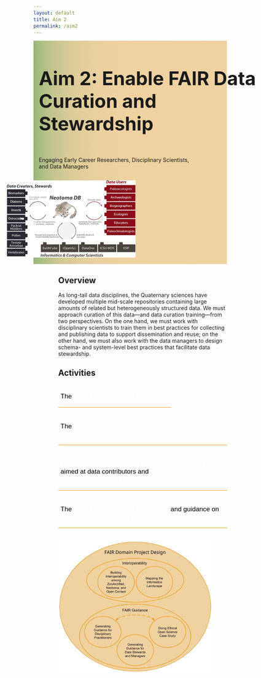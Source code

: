 ```yaml
---
layout: default
title: Aim 2
permalink: /aim2
---
```


<style>
  @media print, screen and (max-width:480px) {
   #heading-left {
      padding-bottom: 0%;
      }
}
  li {
  font-size:20px;
  color:#000;
  }
.collapse {
  display: none;
  top: 63px;
  z-index:10000;
  box-shadow: 0px 8px 16px 0px rgba(0,0,0,0.2);
  margin-bottom:5%;
}

.show_b {
  display: grid;
  grid-template-rows: auto;
  
}

  .bttn {
  background-color:transparent;
  cursor:pointer;
  border: 0;
  border-bottom:1px solid #ec970b;
  padding-top:1%;
  font-size:17px;
  text-align:left;
  margin-bottom:4%;
  }
  .bttn:hover {
  background-color:#f0ddc0;
  }

  .bttn p:hover {
  font-weight:bold;
  }
  
  strong {
  color:white;
  }
  
  .bttn_show {
  border: 2.5px solid #ec970b;
  }
  
    .show_b {
  width:150%;
  }
  
  
  #cap {
  display:none;
  background-color: #f0d2a1;
  position: absolute;
  max-width:180px;
  border: 1px solid #ec970b;
  padding: 1%;
  margin-left: 2%;
  width:86%;
  bottom: -3%;
  }
  
  #title, #describe {
  width:212%;
  }
  
    @media print, screen and (max-width: 1070px) {
  #describe {
  width:190%;
  }
  }
  
      @media print, screen and (max-width: 1030px) {
  #describe {
  width:135%;
  }
  }
  
   @media print, screen and (max-width: 730px) {
  #describe {
  width:115%;
  }
  }
  
  
  @media print, screen and (max-width: 1055px) {
   #title {
  width:190%;
  }
  }
  
    @media print, screen and (max-width: 635px) {
   #title {
  width:135%;
  }
  }
  
    @media print, screen and (max-width: 435px) {
   #title, #describe {
  width:100%;
  }
  }
  
  #heading-image {
  width:120%;
  }
  
  #neo:hover #cap {
  display:block;
  }
  
  @media print, screen and (max-width: 720px) {
  .show_b {
  width:200%;
  }
  }
  
  @media print, screen and (max-width: 860px) {
  .show_b {
  width:95%;}
  }
  
    @media print, screen and (max-width: 660px) {
  #heading-image {
  width:90%;}
  }
  
   #main-text {
  width: 200%;
  position: relative;
  } 
  
  #fair-des {
  width:100%;
  margin-left: -20%;
  }
  
 @media print, screen and (max-width: 1300px) {
  #main-text {
  width: 170%;
  } 
  }

  
 @media print, screen and (max-width: 1215px) {
    #fair-des {
  width:100%;
  margin-left: -10%;
  }
  }
  
   @media print, screen and (max-width: 1180px) {
  #main-text {
  width: 150%;
  } 
  
    #fair-des {
  width:100%;
  margin-left: -5%;
  }
  }
  
     @media print, screen and (max-width: 1089px) {
  #main-text {
  width: 130%;
  } 
  
    #fair-des {
  width:100%;
  margin-left: 0%;
  }
  }
  
       @media print, screen and (max-width: 980px) {
  #main-text {
  width: 110%;
  } 
  }

         @media print, screen and (max-width: 890px) {
  #main-text {
  width: 100%;
  } 
  }
  

  </style>
<div class="text-block-main" style="display:grid;grid-template-columns: auto; margin-right:0px; width:100%;">
  
<div class="text-block-right" style="display:grid;grid-template-columns:repeat(auto-fit,280px);background-image:linear-gradient(to left, #f0d2a1, 90%, #97b779);padding:0;align-content:center;justify-content:space-between;" id="headingblock">
    <div class="text-block-right" style="display:grid;grid-template-rows:auto auto;background-color:transparent;padding-left:5%;align-content:center;width:95%;position:relative;" id="heading-left">
      <h1 id="title" style="font-size:calc(20px + 3vw);"> Aim 2: Enable FAIR Data Curation and Stewardship </h1>
      <p style="align-self:start;padding-top:10px;" id="describe">Engaging Early Career Researchers, Disciplinary Scientists, and Data Managers</p>
    </div>
    <div class="text-block-right" style="background-color:transparent;padding-left:0;float:right;justify-self:end;max-width:460px; margin-right:5%; margin-left: 5%; align-self:center;" id="heading-image">
      <figure style="margin-left:0px;margin-right:0px;max-width:500px;" id="neo">
        <img src="./images/neotoma_ecosystem-transp.png" alt="neotoma-eco" style="width:100%">
        <figcaption id="cap">Neotoma's data ecosystem exemplifies the relationships between data managers and disciplinary practitioners in the Quaternary community. Williams, Grimm, Blois et al, 2018: The Neotoma Paleoecology Database, a multiproxy international, community-curated data resource.<i>Quaternary Research.</i></figcaption>
      </figure>
    </div>
  </div>
  <div class="text-block-right" style="display:grid;grid-template-columns: repeat(auto-fit, 400px);width:95%;padding-left:5%;justify-content:space-evenly;">
    <div>
    <h2>Overview</h2>
    <div id="main-text">
      <p>As long-tail data disciplines, the Quaternary sciences have developed multiple mid-scale repositories containing large amounts of related but heterogeneously structured data. We must approach curation of this data—and data curation training—from two perspectives. On the one hand, we must work with disciplinary scientists to train them in best practices for collecting and publishing data to support dissemination and reuse; on the other hand, we must also work with the data  managers to design schema- and system-level best practices that facilitate data stewardship.</p>
      <h2>Activities</h2> 
        <button class="bttn" id="y2-web" onclick="Func_y2web()">
            <div><p>The <strong>Year 2 Webinar and Hackathon</strong></p></div>
</button>
        <div class="collapse" id="readMore_y2-web">
          <div class="read-more-content" style="width:90%;padding-left:5%;padding-right:5%;padding-top:2%;padding-bottom:2%;">
          <p>The Year 2 hackathon will be focused around science-driven use cases for community-curated data repository alignmen and will be preceded by a series of four webinars, introducing the early career researchers to the participating community-curated data repositories and to tools and approaches for data alignment. All participants will also be exposed to basic principles of software development through the use of adapted education modules, providing an opportunity to improve skills and to ensure all participants are able to engage fully in the workshop. Webinars following the hackathon will enable ongoing work, keep early career researchers engaged after the symposium, and support the resolution of any ongoing difficulties as participants return to their home institutions. </p>
          </div>
        </div>
    <br>
        <button class="bttn" id="os-casestudy" onclick="Func_oscasestudy()">
          <div><p>The <strong>‘Doing Open Science Across Disparate Data Types’ case study</strong></p></div>
      </button>
        <div class="collapse" id="readMore_os-casestudy">
          <div class="read-more-content" style="width:90%;padding-left:5%;padding-right:5%;padding-top:2%;padding-bottom:2%;">
            <p> Quaternary and modern organismal  and environmental data can be linked by place and time, despite differing data types. For example, organismal occurrence data is typically georeferenced with a latitude and longitude, as well as both date of collection and, for non-modern collections, temporal age of the  specimen. Workflows to combine organismal and environmental data (both paleo and modern) are already being created by many different data practitioners, but many are either not reproducible or not formalized into a published and shareable pipeline. By leveraging existing tools  to access and create interoperable data, and methods already commonly used by data practitioners to link data sources by spatial region and temporal span, we will create a model open science workflow aimed at data practitioners within the broader Quaternary science community. Developing this case study and workflow will highlight potential interoperability issues among Quaternary and modern data resources and feed into Aim 1 interoperability work. Using this workflow, we can create a simple biology-motivated case study investigating macro-scale biodiversity change in relation to environmental and anthropogenic changes. </p>
          </div>
       </div>
          <button class="bttn" id="pracs" onclick="Func_pracs()"> 
            <div><p><strong>Community-Curated Data Repository guidance</strong> aimed at data contributors and <strong>workshops at disciplinary conferences</strong></p></div>
      </button>
          <div class="collapse" id="readMore_pracs">
            <div class="read-more-content" style="width:90%;padding-left:5%;padding-right:5%;padding-top:2%;padding-bottom:2%;">
              <p>Given the complexity of data resources within our disciplinary communities, a key need is guidance aimed at data generators on the set of options for data curation within different disciplinary communities. Early career researchers will also be engaged in data curation, and one outcome of their activities will be documentation of best practices to support the onboarding of data. This documentation may include
                <ul>
                  <li>a resource describing the scope of data repositories amongst the community,</li> 
                  <li>goals and aims of different community-curated data repositories,</li>
                    <li>types of data and formats accepted by community-curated data repositories, and </li> 
                  <li>checklists to facilitate ease of use.</li>
              </ul></p>
<p>The adoption of ethical open science principles depends not just on technical advances but also on establishing a culture of openness, literacy, and trust in FAIR and CARE principles. In order to disseminate ethical and open curatorial practices amongst the broader community, we will lead and facilitate training and outreach workshops at professional society meetings. To do this, we will convert the various best practices documentation into training videos and other introductory resources aimed at the core disciplinary practitioner communities. </p>
            </div>
      </div>
      <button class="bttn" id="year3" onclick="Func_year3()"> 
          <div><p>The <strong>Year 3 Webinar and Hackathon</strong> and guidance on <strong>data stewardship best practices</strong></p></div>
      </button>
      <div class="collapse" id="readMore_year3">
          <div class="read-more-content" style="width:90%;padding-left:5%;padding-right:5%;padding-top:2%;padding-bottom:2%;">
            <p>Interoperability and reproducibility are only part of the FAIROS puzzle. Repositories require trust and practitioners require skills to implement sustainable ethical open science practices. The focus in Year 3 is on solidifying the adoption of better data science and curation practices 1) to support ethical open science in the future, and 2) to preserve the critical role that small- and mid-scale data resources provide in the information architecture of the sciences. We will support the adoption of best practices through continued engagement with early career researchers, while re-engaging members within the Informatics  domain to address technical gaps identified through the Years 1 and 2 hackathon efforts. Year 3 activities  will also focus on software practices that can support trust in online data repositories, including OAuth systems, data versioning, JSON-LD serialization, APIs, and other technical architecture that is required to  properly support ethical open science. The hackathon will focus on implementation of software practices within community-curated data repositories, and follow-up webinars will focus on developing and refining documentation of best practices for  implementing these applications and tools within Quaternary community-curated data repositories.
</p>
          </div>
      </div>
    </div>
    </div>
  <div>
        <figure style="margin-left:0px;margin-right:0px;min-width:220px;" id="fair-des">
        <img src="./images/FAIR_Diagram_v5.png" alt="FAIR Project Design" style="width:100%">
        <figcaption style="text-align:center;"></figcaption>
        </figure>
    </div>
  </div>
</div>

<script>
function Func_y2web() {
  document.getElementById("readMore_y2-web").classList.toggle("show_b");
  document.getElementById("y2-web").classList.toggle("bttn_show");
}

function Func_oscasestudy() {
  document.getElementById("readMore_os-casestudy").classList.toggle("show_b");
  document.getElementById("os-casestudy").classList.toggle("bttn_show");
}

  function Func_pracs() {
  document.getElementById("readMore_pracs").classList.toggle("show_b");
  document.getElementById("pracs").classList.toggle("bttn_show");
}

   function Func_year3() {
  document.getElementById("readMore_year3").classList.toggle("show_b");
  document.getElementById("year3").classList.toggle("bttn_show");
}



</script>
